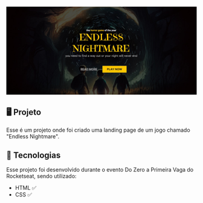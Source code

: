  

<p align="center">
   <img src="./img/capa.jpg" alt="Demonstração do projeto" widht= "100%">
</p>
</p>

## 🖥️ Projeto 
Esse é um  projeto onde foi criado uma landing page de um jogo chamado "Endless Nightmare".  

## 🚀 Tecnologias
Esse projeto foi desenvolvido durante o evento Do Zero a Primeira Vaga do Rocketseat, sendo utilizado: 

- HTML ✅
- CSS  ✅